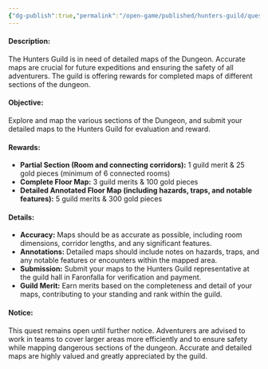 ```yaml
---
{"dg-publish":true,"permalink":"/open-game/published/hunters-guild/quests/standing-quests/mapping/"}
---
```



#### Description:
The Hunters Guild is in need of detailed maps of the Dungeon. Accurate maps are crucial for future expeditions and ensuring the safety of all adventurers. The guild is offering rewards for completed maps of different sections of the dungeon.

#### Objective:
Explore and map the various sections of the Dungeon, and submit your detailed maps to the Hunters Guild for evaluation and reward.

#### Rewards:
- **Partial Section (Room and connecting corridors):** 1 guild merit & 25 gold pieces (minimum of 6 connected rooms)
- **Complete Floor Map:** 3 guild merits & 100 gold pieces
- **Detailed Annotated Floor Map (including hazards, traps, and notable features):** 5 guild merits & 300 gold pieces

#### Details:
- **Accuracy:** Maps should be as accurate as possible, including room dimensions, corridor lengths, and any significant features.
- **Annotations:** Detailed maps should include notes on hazards, traps, and any notable features or encounters within the mapped area.
- **Submission:** Submit your maps to the Hunters Guild representative at the guild hall in Faronfalla for verification and payment.
- **Guild Merit:** Earn merits based on the completeness and detail of your maps, contributing to your standing and rank within the guild.

#### Notice:
This quest remains open until further notice. Adventurers are advised to work in teams to cover larger areas more efficiently and to ensure safety while mapping dangerous sections of the dungeon. Accurate and detailed maps are highly valued and greatly appreciated by the guild.